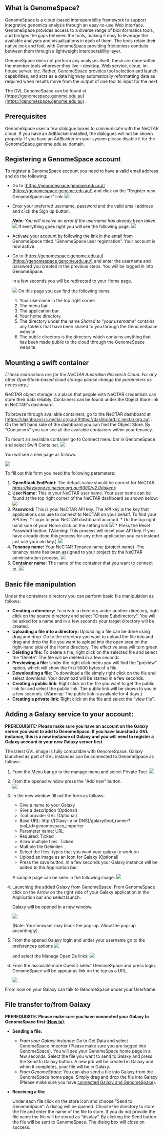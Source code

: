 ## What is GenomeSpace?

GenomeSpace is a cloud-based interoperability framework to support integrative genomics analysis through an easy-to-use Web interface. GenomeSpace provides access to a diverse range of bioinformatics tools, and bridges the gaps between the tools, making it easy to leverage the available analyses and visualizations in each of them. The tools retain their native look and feel, with GenomeSpace providing frictionless conduits between them through a lightweight interoperability layer.

GenomeSpace does not perform any analyses itself; these are done within the member tools wherever they live – desktop, Web service, cloud, in-house server, etc. Rather, GenomeSpace provides tool selection and launch capabilities, and acts as a data highway automatically reformatting data as required when results move from the output of one tool to input for the next.

The GVL GenomeSpace can be found at [https://genomespace.genome.edu.au](https://genomespace.genome.edu.au) .

## Prerequisites

GenomeSpace uses a few dialogue boxes to communicate with the NeCTAR cloud. If you have an AdBlocker installed, the dialogues will not be shown properly. If you have an AdBlocker on your system please disable it for the GenomeSpace.genome.edu.au domain.

## Registering a GenomeSpace account

To register a GenomeSpace account you need to have a valid email address and do the following:

*   Go to [https://genomespace.genome.edu.au/](https://genomespace.genome.edu.au/) and click on the "Register new GenomeSpace user" link:
    ![](media/images/register.png)

*   Enter your preferred username, password and the valid email address and click the Sign up button.

    _**Note:** You will receive an error if the username has already been taken._
    ![](media/images/user-pas.png)
    If everything goes right you will see the following page.
    ![](media/images/RegisterComp.png)

*   Activate your account by following the link in the email from GenomeSpace titled “GenomeSpace user registration”. Your account is now active.

*   Go to [https://genomespace.genome.edu.au](https://genomespace.genome.edu.au/) and enter the username and password you created in the previous steps. You will be logged in into GenomeSpace.

    In a few seconds you will be redirected to your Home page.

    ![](media/images/GS-explained.png)
    On this page you can find the following items:

    1. Your username in the top right corner
    2. The menu bar
    3. The application bar
    4. Your home directory
    5. The directory under the name _Shared to “your username”_ contains any folders that have been shared to you through the GenomeSpace website.
    6. The public directory is the directory which contains anything that has been made public to the cloud through the GenomeSpace website.


## Mounting a swift container

_(These instructions are for the NeCTAR Australian Research Cloud. For any other OpenStack-based cloud storage please change the parameters as necessary.)_

NeCTAR object storage is a place that people with NeCTAR credentials can store their data reliably. Containers can be found under the Object Store link in NeCTAR’s dashboard.

To browse through available containers, go to the NeCTAR dashboard at [https://dashboard.rc.nectar.org.au](https://dashboard.rc.nectar.org.au) . On the left hand side of the dashboard you can find the Object Store. By "Containers" you can see all the available containers within your tenancy.

To mount an available container go to Connect menu bar in GenomeSpace and select Swift Container.
![](media/images/GS-swift.png)

You will see a new page as follows:

![](media/images/swift-det.png)

To fill out this form you need the following parameters:

1. **OpenStack EndPoint:** The default value should be correct for NeCTAR: _https://keystone.rc.nectar.org.au:5000/v2.0/tokens_
  1. **User Name:** This is your NeCTAR user name. Your user name can be found at the top right corner of the NeCTAR dashboard as shown below:
  ![](media/images/Nectar-user.png)
  2. **Password:** This is your NeCTAR API key. The API key is the key that applications can use to connect to NeCTAR on your behalf. To find your API key:
    * Login to your NeCTAR dashboard account.
    * On the top right hand side of your Home click on the setting link
        ![](media/images/nectar-setting.png)
    * Press the Reset Password button. (Warning: This process will reset your API key. If you have already done this process for any other application you can instead just use your old key.)
        ![](media/images/nectar-pas.png)
2. **Tenancy name:** Your NeCTAR Tenancy name (project name). The tenancy name has been assigned to your project by the NeCTAR administration process. ![](media/images/Nectar-Tenancy.JPG)
3. **Container name:** The name of the container that you want to connect to. ![](media/images/containers.JPG)

## Basic file manipulation

Under the containers directory you can perform basic file manipulation as follows:

*   **Creating a directory:** To create a directory under another directory, right click on the source directory and select "Create Subdirectory". You will be asked for a name and in a few seconds your target directory will be created.
*   **Uploading a file into a directory:** Uploading a file can be done using drag and drop. Go to the directory you want to upload the file into and drag and drop the file you want to upload into the open area on the right-hand side of the Home directory. The effective area will turn green.
*   **Deleting a file:** To delete a file, right click on the selected file and select the “Delete”. The file will be deleted in a few seconds.
*   **Previewing a file:** Under the right click menu you will find the "preview" option, which will show the first 5000 bytes of a file.
*   **Downloading a file:** To download a file simply right click on the file and select download. Your download will be started in a few seconds.
*   **Creating a public link:** Right click on the file you want to get the public link for and select the public link. The public link will be shown to you in a few seconds. (Warning: The public link is available for 4 days.)
*   **Creating a private link:** Right click on the file and select the "view file".

## Adding a Galaxy service to your account:

**PREREQUISITE: Please make sure you have an account on the Galaxy server you want to add to GenomeSpace. If you have launched a GVL instance, this is a new instance of Galaxy and you will need to register a Galaxy account in your new Galaxy server first.**

The latest GVL image is fully compatible with GenomeSpace. Galaxy launched as part of GVL instances can be connected to GenomeSpace as follows:

1.  From the Menu bar go to the manage menu and select Private Tool.
    ![](media/images/private-tool.png)

2.  From the opened window press the "Add new" button.        
    ![](media/images/Galaxy.png)

3.  In the new window fill out the form as follows:
    *   Give a name to your Galaxy
    *   Give a description (Optional)
    *   Tool provider GVL (Optional)
    *   Base URL: http://[Glaxy-ip or DNS]/galaxy/tool_runner?tool_id=genomespace_importer
    *   Parameter name: URL
    *   Required: Ticked
    *   Allow multiple files: Ticked
    *   Multiple file Delimiter: ,
    *   Select the files’ types that you want your galaxy to work on
    *   Upload an image as an Icon for Galaxy (Optional)
    *   Press the save button. In a few seconds your Galaxy instance will be added to the Application bar.

    A sample page can be seen in the following image:
    ![](media/images/Galaxy-config.png)

4.  Launching the added Galaxy from GenomeSpace: From GenomeSpace click on the Arrow on the right side of your Galaxy application in the Application bar and select launch.

    Galaxy will be opened in a new window.

    ![](media/images/gal-launch.png)

    (Note: Your browser may block the pop-up. Allow the pop-up accordingly).

5.  From the opened Galaxy login and under your username go to the preferences options
    ![](media/images/galaxy-set.png)

    and select the Manage OpenIDs links:
    ![](media/images/galaxy-openid.png)

6.  From the associate more OpenID select GenomeSpace and press login. GenomeSpace will be appear as link on the top as a URL.

    ![](media/images/openid-set.png)

From now on your Galaxy can talk to GenomeSpace under your UserName.

## File transfer to/from Galaxy

**PREREQUISITE: Please make sure you have connected your Galaxy to GenomeSpace first ([How to](#galaxy)).**

*   **Sending a file:**
    *   _From your Galaxy instance:_ Go to Get Data and select GenomeSpace Importer (Please make sure you are logged into GenomeSpace). You will see your GenomeSpace home page in a few seconds. Select the file you want to send to Galaxy and press the Send to Galaxy button. A new job will be created in Galaxy and when it completes, your file will be in Galaxy.
    *   _From GenomeSpace:_ You can also send a file into Galaxy from the GenomeSpace home page. Simply drag and drop the file into Galaxy (Please make sure you have [connected Galaxy and GenomeSpace](#galaxy)).    


*   **Receiving a file:**

    Under each file click on the store icon and choose "Send to GenomeSpace". A dialog will be opened. Choose the directory to store the file and enter the name of the file to store. If you do not provide the file name the file will be stored as “display”. By clicking the Send button the file will be sent to GenomeSpace. The dialog box will close on success.
